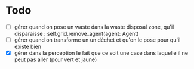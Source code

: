 # Todo

- [ ] gérer quand on pose un waste dans la waste disposal zone, qu'il disparaisse : self.grid.remove_agent(agent: Agent)
- [ ] gérer quand on transforme un un déchet et qu'on le pose pour qu'il existe bien
- [x] gérer dans la perception le fait que ce soit une case dans laquelle il ne peut pas aller (pour vert et jaune)
